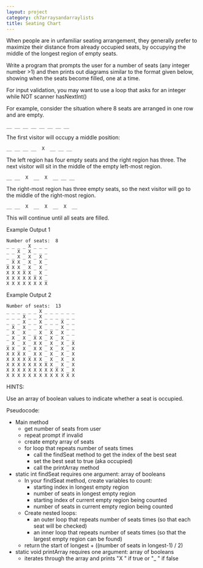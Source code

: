 ```yaml
---
layout: project
category: ch7arraysandarraylists
title: Seating Chart
---
```

When people are in unfamiliar seating arrangement, they generally prefer to maximize their distance from already occupied seats, by occupying the middle of the longest region of empty seats.

Write a program that prompts the user for a number of seats (any integer number >1) and then prints out diagrams similar to the format given below, showing when the seats become filled, one at a time.

For input validation, you may want to use a loop that asks for an integer while NOT scanner hasNextInt()

For example, consider the situation where 8 seats are arranged in one row and are empty.

```
__ __ __ __ __ __ __ __
```

The first visitor will occupy a middle position:

```
__ __ __ __  X  __ __ __
```

The left region has four empty seats and the right region has three. The next visitor will sit in the middle of the empty left-most region.
```
__ __  X  __  X  __ __ __
```
The right-most region has three empty seats, so the next visitor will go to the middle of the right-most region.
```
__ __  X  __  X  __  X  __
```
This will continue until all seats are filled.

Example Output 1
```
Number of seats:  8
_ _ _ _ X _ _ _
_ _ X _ X _ _ _
_ _ X _ X _ X _
_ X X _ X _ X _
X X X _ X _ X _
X X X X X _ X _
X X X X X X X _
X X X X X X X X
```
Example Output 2
```
Number of seats:  13
_ _ _ _ _ _ X _ _ _ _ _ _
_ _ _ X _ _ X _ _ _ _ _ _
_ _ _ X _ _ X _ _ _ X _ _
_ X _ X _ _ X _ _ _ X _ _
_ X _ X _ _ X _ X _ X _ _
_ X _ X _ X X _ X _ X _ _
_ X _ X _ X X _ X _ X _ X
X X _ X _ X X _ X _ X _ X
X X X X _ X X _ X _ X _ X
X X X X X X X _ X _ X _ X
X X X X X X X X X _ X _ X 
X X X X X X X X X X X _ X
X X X X X X X X X X X X X
```

HINTS:

Use an array of boolean values to indicate whether a seat is occupied.

Pseudocode:

  - Main method
    - get number of seats from user
    - repeat prompt if invalid
    - create empty array of seats
    - for loop that repeats number of seats times
      - call the findSeat method to get the index of the best seat
      - set the best seat to true (aka occupied)
      - call the printArray method
  - static int findSeat requires one argument: array of booleans
    - In your findSeat method, create variables to count:
      - starting index in longest empty region
      - number of seats in longest empty region
      - starting index of current empty region being counted
      - number of seats in current empty region being counted
    - Create nested loops:
      - an outer loop that repeats number of seats times (so that each seat will be checked)
      - an inner loop that repeats number of seats times (so that the largest empty region can be found)
    - return the start of longest + ((number of seats in longest-1) / 2)
  - static void printArray requires one argument: array of booleans
    - iterates through the array and prints "X " if true or "_ " if false

